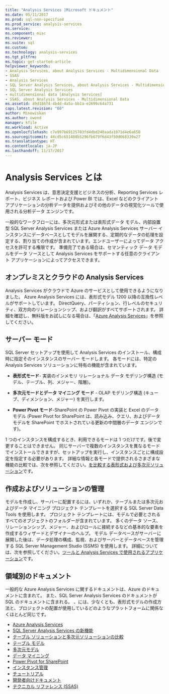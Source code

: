 ```yaml
---
title: "Analysis Services |Microsoft ドキュメント"
ms.date: 05/11/2017
ms.prod: sql-non-specified
ms.prod_service: analysis-services
ms.service: 
ms.component: misc
ms.reviewer: 
ms.suite: sql
ms.custom: 
ms.technology: analysis-services
ms.tgt_pltfrm: 
ms.topic: get-started-article
helpviewer_keywords:
- Analysis Services, about Analysis Services - Multidimensional Data
- SSAS
- Analysis Services
- SQL Server Analysis Services, about Analysis Services - Multidimensional Data
- SQL Server Analysis Services
- multidimensional data [Analysis Services]
- SSAS, about Analysis Services - Multidimensional Data
ms.assetid: 49d186f4-4b4d-4a5a-bb1a-e2699c64a731
caps.latest.revision: "60"
author: Minewiskan
ms.author: owend
manager: kfile
ms.workload: Active
ms.openlocfilehash: c7e997b69125703fd4dbd240aada1071d4e6a658
ms.sourcegitcommit: 44cd5c651488b5296fb679f6d43f50d068339a27
ms.translationtype: HT
ms.contentlocale: ja-JP
ms.lasthandoff: 11/17/2017
---
```

# <a name="what-is-analysis-services"></a>Analysis Services とは
  Analysis Services は、意思決定支援とビジネスの分析、Reporting Services レポート、ビジネス レポートおよび Power BI では、Excel などのクライアント アプリケーションの分析データを提供およびその他のデータの視覚化ツールで使用される分析データ エンジンです。  
  
 一般的なワークフローには、多次元形式または表形式データ モデル、内部設置型 SQL Server Analysis Services または Azure Analysis Services サーバー インスタンスにデータベースとしてモデルを展開する、定期的なデータの処理を設定する、割り当ての作成が含まれています。エンドユーザーによってデータ アクセスを許可する権限です。 準備完了である場合は、セマンティック データ モデルをデータ ソースとして Analysis Services をサポートする任意のクライアント アプリケーションによってアクセスできます。  
 
## <a name="analysis-services-on-premises-and-in-the-cloud"></a>オンプレミスとクラウドの Analysis Services
Analysis Services がクラウドで Azure のサービスとして使用できるようになりました。 Azure Analysis Services には、表形式モデル 1200 以降の互換性レベルがサポートしています。 DirectQuery、パーティション、行レベルのセキュリティ、双方向のリレーションシップ、および翻訳がすべてサポートされます。 詳細を確認し、無料版をお試しになる場合は、「[Azure Analysis Services](https://azure.microsoft.com/en-us/services/analysis-services/)」を参照してください。 
  
## <a name="server-mode"></a>サーバー モード  
 SQL Server セットアップを使用して Analysis Services のインストール、構成時に指定そのインスタンスのサーバー モードします。  各モードには、特定の Analysis Services ソリューションに特有の機能が含まれています。   
  
-   **表形式モード**- 実装のインメモリ リレーショナル データ モデリング構造 (モデル、テーブル、列、メジャー、階層)。  

-   **多次元モードとデータ マイニング モード** - OLAP モデリング構造 (キューブ、ディメンション、メジャー) を実行します。 

-   **Power Pivot モード**-SharePoint の Power Pivot の実装と Excel のデータ モデル (Power Pivot for SharePoint は、読み込み、クエリ、およびデータ モデルを SharePoint でホストされている更新の中間層のデータ エンジンです)。  
  
 1 つのインスタンスを構成するとき、利用できるモードは 1 つだけです。後で変更することはできません。  同じサーバーで複数のインスタンスを異なるモードでインストールできますが、セットアップを実行し、インスタンスごとに構成設定を指定する必要があります。 詳細な情報と各モードで提供されるさまざまな機能の比較では、次を参照してください。[を比較する表形式および多次元ソリューション](../analysis-services/comparing-tabular-and-multidimensional-solutions-ssas.md)です。
  
## <a name="authoring-and-managing-solutions"></a>作成およびソリューションの管理  
 モデルを作成し、サーバーに配置するには、いずれか、テーブルまたは多次元およびデータ マイニング プロジェクト テンプレートを選択する SQL Server Data Tools を使用します。 プロジェクト テンプレートには、モデルで必要とされるすべてのオブジェクトのフォルダーが含まれています。 多くのデータ ソース、リレーションシップ、メジャー、およびロールに接続するなどの基本的な要素を作成するウィザードとデザイナーのヘルプ。 モデル データベースがサーバーに展開した後は、データ処理の構成、監視、およびサーバーとデータベースを管理する SQL Server Management Studio (SSMS) を使用します。 詳細については、次を参照してください。[ツールと Analysis Services で使用されるアプリケーション](../analysis-services/tools-and-applications-used-in-analysis-services.md)です。 
  
## <a name="documentation-by-area"></a>領域別のドキュメント  
一般的な Azure Analysis Services に関するドキュメントは、Azure のドキュメントに含まれて。 また、SQL Server Analysis Services のドキュメントが SQL のドキュメントに含まれる。 、には、少なくとも、表形式モデルの作成方法と、プロジェクトの配置が使用しているどのようなプラットフォームに関係なくほとんど同じです。  
   
*  [Azure Analysis Services](https://docs.microsoft.com/azure/analysis-services/)
*  [SQL Server Analysis Services の新機能](../analysis-services/what-s-new-in-analysis-services.md)   
*  [テーブル ソリューションと多次元ソリューションの比較](../analysis-services/comparing-tabular-and-multidimensional-solutions-ssas.md)   
*  [テーブル モデル](../analysis-services/tabular-models/tabular-models-ssas.md)  
*  [多次元モデル](../analysis-services/multidimensional-models/multidimensional-models-ssas.md)  
*  [データ マイニング](../analysis-services/data-mining/data-mining-ssas.md)  
*  [Power Pivot for SharePoint](../analysis-services/power-pivot-sharepoint/power-pivot-for-sharepoint-ssas.md)  
*  [インスタンス管理](../analysis-services/instances/analysis-services-instance-management.md)    
*  [チュートリアル](../analysis-services/analysis-services-tutorials-ssas.md)   
*  [開発者向けドキュメント](https://msdn.microsoft.com/library/bb500153(SQL.130).aspx)  
*  [テクニカル リファレンス (SSAS)](../analysis-services/powershell/technical-reference-ssas.md)
